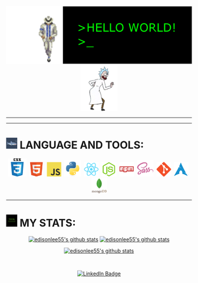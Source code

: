 <!-- <div id="header" align="center">
  <h2>SEVERUS VAPE</h2>
  <img src="https://komarev.com/ghpvc/?username=SeverusVape&style=flat-square&color=blue" alt=""/>
</div> -->

<div id="header" align="center">
  <img src="gif/michael.gif" / 
  width="150">
  <img src="gif/1_jB76MLZjiNhGSQQvxm7LSQ.gif"/ width="350">
  <img src="gif/WS2c.gif"/ 
  width="100">
</div>

---

<!-- <h1>
  <img src="gif/299R.gif"/ 
  width="30" height="30"> ABOUT ME:
</h1>
<h3>
  Self-taught programmer.
</h3> -->

---

<h1>
  <img src="gif/4dKv.gif"/ 
  width="30"> LANGUAGE AND TOOLS:
</h1>

<div align="center">
  <img src="https://github.com/devicons/devicon/blob/master/icons/css3/css3-original-wordmark.svg"  title="CSS3" alt="CSS" width="50" height="50"/>&nbsp;
  <img src="https://github.com/devicons/devicon/blob/master/icons/html5/html5-original.svg" title="HTML5" alt="HTML" width="40" height="40"/>&nbsp;
  <img src="https://github.com/devicons/devicon/blob/master/icons/javascript/javascript-original.svg" title="JavaScript" alt="JavaScript" width="40" height="40"/>&nbsp; 
  <img src="https://github.com/devicons/devicon/blob/master/icons/python/python-original.svg" title="Python" **alt="Pythn" width="45" height="45"/>&nbsp;
  <img src="https://github.com/devicons/devicon/blob/master/icons/react/react-original.svg" title="React" alt="React" width="40" height="40"/>&nbsp;
   <img src="https://github.com/devicons/devicon/blob/master/icons/nodejs/nodejs-original.svg" title="NodeJS" alt="NodeJS" width="40" height="40"/>&nbsp;
  <img src="https://github.com/devicons/devicon/blob/master/icons/npm/npm-original-wordmark.svg" title="NPM" alt="NPM" width="40" height="40"/>&nbsp;
  <img src="https://github.com/devicons/devicon/blob/master/icons/sass/sass-original.svg" title="Sass" alt="sass" width="45" height="45"/>&nbsp;
  <img src="https://github.com/devicons/devicon/blob/master/icons/git/git-plain.svg" title="Git" **alt="Git" width="40" height="40"/>&nbsp;
  <img src="https://github.com/devicons/devicon/blob/develop/icons/archlinux/archlinux-original.svg" title="ArchLinux" alt="Linux" width="40" height="40"/>&nbsp;
  <img src="https://github.com/devicons/devicon/blob/master/icons/mongodb/mongodb-original-wordmark.svg" title="MongoDB" **alt="MDB" width="43" height="43"/>
</div>

---

<h1>
  <img src="gif/209661.gif" / 
  width="30" height="33"> MY STATS:
</h1>

<!-- [![GitHub Streak](http://github-readme-streak-stats.herokuapp.com?user=SeverusVape&theme=tokyonight&background=000000)](https://git.io/streak-stats)
&nbsp; -->
 <p align="center">
  <a href="https://github.com/SeverusVape"><img src="http://github-readme-streak-stats.herokuapp.com?user=SeverusVape&theme=tokyonight&background=000000" alt="edisonlee55's github stats"></a>
   <a href="https://github.com/SeverusVape"><img src="https://github-readme-stats.vercel.app/api?username=SeverusVape&show_icons=true&theme=tokyonight" alt="edisonlee55's github stats"></a>
</p>
<!-- ![Sergei's GitHub stats](https://github-readme-stats.vercel.app/api?username=SeverusVape&show_icons=true&theme=tokyonight) -->

<!--    [![Top Langs](https://github-readme-stats.vercel.app/api/top-langs/?username=SeverusVape&layout=compact&theme=tokyonight)](https://github.com/SeverusVape/github-readme-stats)
 -->
 <p align="center">
  <a href="https://github.com/SeverusVape"><img src="https://github-readme-stats.vercel.app/api/top-langs/?username=SeverusVape&layout=compact&theme=tokyonight" alt="edisonlee55's github stats"></a>
</p>

&nbsp;

<div id="badges" align="center">
  <a href="https://www.linkedin.com/in/sergei-koshelev-289314153/">
    <img src="https://img.shields.io/badge/LinkedIn-blue?style=flat&logo=linkedin&logoColor=white" alt="LinkedIn Badge" width="100"/>
  </a>
</div>

